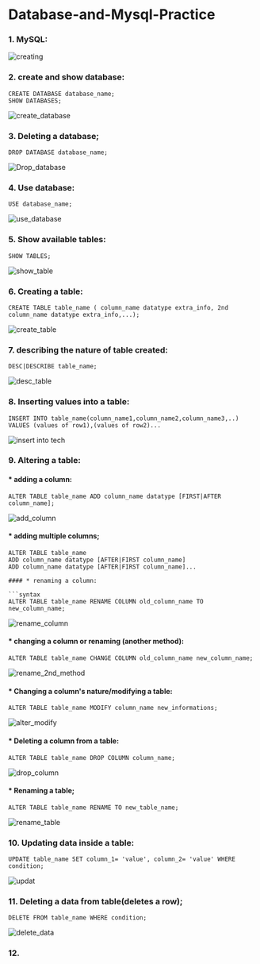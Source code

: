 # Database-and-Mysql-Practice

### 1. MySQL:

![creating](https://user-images.githubusercontent.com/93571037/153547784-3e510350-85fb-4c4d-95e9-09194a4f6626.png)


### 2. create and show database:

```syntax
CREATE DATABASE database_name;
SHOW DATABASES;
```

![create_database](https://user-images.githubusercontent.com/93571037/153418644-b017819a-c423-4c32-8061-213c4115106a.png)

### 3. Deleting a database;

```syntax 
DROP DATABASE database_name;
```

![Drop_database](https://user-images.githubusercontent.com/93571037/153636426-5b21f1f2-1e61-423b-9a32-c54aa3432bb2.png)

### 4. Use database:

```syntax
USE database_name;
```

![use_database](https://user-images.githubusercontent.com/93571037/153546844-5a578393-e4e9-49db-9159-47638cebf728.png)

### 5. Show available tables:

```syntax
SHOW TABLES;
```

![show_table](https://user-images.githubusercontent.com/93571037/153547632-c9948cc6-962c-46e7-80c5-d1fc1b3d5c57.png)

### 6. Creating a table:

```syntax
CREATE TABLE table_name ( column_name datatype extra_info, 2nd column_name datatype extra_info,...);
```

![create_table](https://user-images.githubusercontent.com/93571037/153548997-addf3bb8-752c-42a2-9699-cd50f50fef47.png)

### 7. describing the nature of table created:

```syntax 
DESC|DESCRIBE table_name;
```

![desc_table](https://user-images.githubusercontent.com/93571037/153642030-93e9eb9f-d6a8-4ecf-b513-86b91a8f2c1d.png)

### 8. Inserting values into a table:

```syntax
INSERT INTO table_name(column_name1,column_name2,column_name3,..) VALUES (values of row1),(values of row2)...
```

![insert into tech](https://user-images.githubusercontent.com/93571037/153634869-86ae8816-25e1-4455-b7d3-3e594e021bc8.png)

### 9. Altering a table:

#### * adding a column:

```syntax
ALTER TABLE table_name ADD column_name datatype [FIRST|AFTER column_name];
```

![add_column](https://user-images.githubusercontent.com/93571037/153637595-839b4171-e451-4177-a5f3-ba076ea88b02.png)

#### * adding multiple columns;

```syntax
ALTER TABLE table_name 
ADD column_name datatype [AFTER|FIRST column_name]
ADD column_name datatype [AFTER|FIRST column_name]...

#### * renaming a column:

```syntax 
ALTER TABLE table_name RENAME COLUMN old_column_name TO new_column_name;
```

![rename_column](https://user-images.githubusercontent.com/93571037/153638091-f0e170c4-46db-4b84-89f5-92b904cb5512.png)

#### * changing a column or renaming (another method):

```syntax
ALTER TABLE table_name CHANGE COLUMN old_column_name new_column_name;
```

![rename_2nd_method](https://user-images.githubusercontent.com/93571037/153638457-5e9a417d-f180-4c33-ad87-1cefdf15c4f1.png)

#### * Changing a column's nature/modifying a table:

```syntax
ALTER TABLE table_name MODIFY column_name new_informations;
```

![alter_modify](https://user-images.githubusercontent.com/93571037/153639856-78055f06-b4bc-48c8-b583-d0a8e9dfecfd.png)

#### * Deleting a column from a table:

```syntax
ALTER TABLE table_name DROP COLUMN column_name;
```

![drop_column](https://user-images.githubusercontent.com/93571037/153640849-caacab23-e50b-4e4e-9b31-9face3337ef1.png)

#### * Renaming a table;

```syntax
ALTER TABLE table_name RENAME TO new_table_name;
```

![rename_table](https://user-images.githubusercontent.com/93571037/153641479-0eca5bc9-0237-4e50-a6e3-6490f2c0105f.png)

### 10. Updating data inside a table:

```syntax
UPDATE table_name SET column_1= 'value', column_2= 'value' WHERE condition;
```

![updat](https://user-images.githubusercontent.com/93571037/153643597-c9cbb7e8-d2a7-45f1-a014-b4691a18f476.png)

### 11. Deleting a data from table(deletes a row);

```syntax
DELETE FROM table_name WHERE condition;
```

![delete_data](https://user-images.githubusercontent.com/93571037/153644757-df24c6d8-9448-4908-ab96-60ddb94a5633.png)

### 12.
















